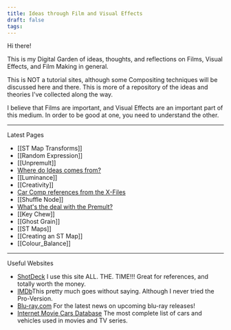 ```yaml
---
title: Ideas through Film and Visual Effects
draft: false
tags:
---
```

Hi there!

This is my Digital Garden of ideas, thoughts, and reflections on Films, Visual Effects, and Film Making in general.

This is NOT a tutorial sites, although some Compositing techniques will be discussed here and there. This is more of a repository of the ideas and theories I've collected along the way.

I believe that Films are important, and Visual Effects are an important part of this medium. In order to be good at one, you need to understand the other.

---

Latest Pages

- [[ST Map Transforms]]
- [[Random Expression]]
- [[Unpremult]]
- [Where do Ideas comes from?](ideas)
- [[Luminance]]
- [[Creativity]]
- [Car Comp references from the X-Files](X-Files)
- [[Shuffle Node]]
- [What's the deal with the Premult?](Premult.md)
- [[Key Chew]]
- [[Ghost Grain]]
- [[ST Maps]]
- [[Creating an ST Map]]
- [[Colour_Balance]]

---

Useful Websites
 - [ShotDeck](https://shotdeck.com/) I use this site ALL. THE. TIME!!! Great for references, and totally worth the money.
 - [IMDb](https://www.imdb.com)This pretty much goes without saying. Although I never tried the Pro-Version.
 - [Blu-ray.com](https://www.blu-ray.com) For the latest news on upcoming blu-ray releases!
 - [Internet Movie Cars Database](https://www.imcdb.org/) The most complete list of cars and vehicles used in movies and TV series.